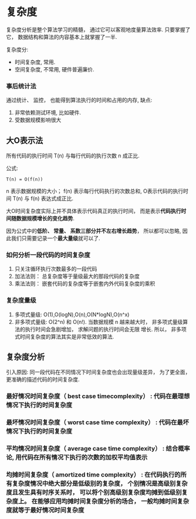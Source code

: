 # 复杂度
复杂度分析是整个算法学习的精髓， 通过它可以客观地度量算法效率. 只要掌握了它， 数据结构和算法的内容基本上就掌握了一半.

复杂度分:
- 时间复杂度, 常用.
- 空间复杂度, 不常用, 硬件普遍廉价.

### 事后统计法
通过统计、 监控， 也能得到算法执行的时间和占用的内存, 缺点:
1. 非常依赖测试环境, 比如硬件.
1. 受数据规模影响很大

## 大O表示法
所有代码的执行时间 T(n) 与每行代码的执行次数 n 成正比.

公式:
```
T(n) = O(f(n))
```
n 表示数据规模的大小； f(n) 表示每行代码执行的次数总和, O表示代码的执行时间 T(n) 与 f(n) 表达式成正比.

大O时间复杂度实际上并不具体表示代码真正的执行时间， 而是表示**代码执行时间随数据规模增长的变化趋势**.

因为公式中的**低阶、 常量、 系数三部分并不左右增长趋势**， 所以都可以忽略, 因此我们只需要记录一个**最大量级**就可以了.

### 如何分析一段代码的时间复杂度
1. 只关注循环执行次数最多的一段代码
1. 加法法则： 总复杂度等于量级最大的那段代码的复杂度
1. 乘法法则： 嵌套代码的复杂度等于嵌套内外代码复杂度的乘积

### 复杂度量级
1. 多项式量级: O(1),O(logN),O(n),O(N*logN),O(n^x)
1. 非多项式量级: O(2^n) 和 O(n!).
当数据规模 n 越来越大时， 非多项式量级算法的执行时间会急剧增加， 求解问题的执行时间会无限
增长. 所以， 非多项式时间复杂度的算法其实是非常低效的算法.

## 复杂度分析
引入原因: 同一段代码在不同情况下时间复杂度也会出现量级差异， 为了更全面， 更准确的描述代码的时间复杂度.

### 最好情况时间复杂度（ best case timecomplexity） : 代码在最理想情况下执行的时间复杂度
### 最坏情况时间复杂度（ worst case time complexity） : 代码在最坏情况下执行的时间复杂度
### 平均情况时间复杂度（ average case time complexity） : 结合概率论, 用代码在所有情况下执行的次数的加权平均值表示
### 均摊时间复杂度（ amortized time complexity） : 在代码执行的所有复杂度情况中绝大部分是低级别的复杂度， 个别情况是高级别复杂度且发生具有时序关系时， 可以将个别高级别复杂度均摊到低级别复杂度上。 在能够应用均摊时间复杂度分析的场合， 一般均摊时间复杂度就等于最好情况时间复杂度